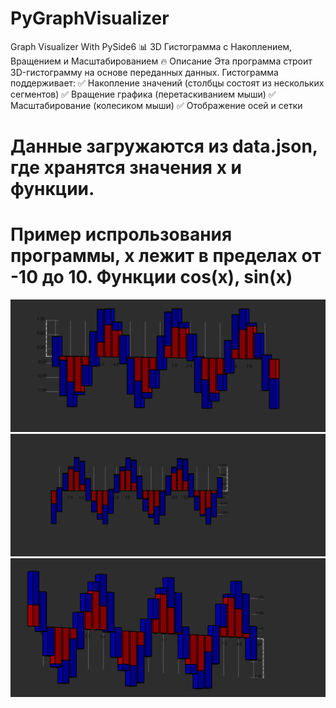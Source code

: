 # PyGraphVisualizer
Graph Visualizer With PySide6
📊 3D Гистограмма с Накоплением, Вращением и Масштабированием
🔥 Описание
Эта программа строит 3D-гистограмму на основе переданных данных. Гистограмма поддерживает:
✅ Накопление значений (столбцы состоят из нескольких сегментов)
✅ Вращение графика (перетаскиванием мыши)
✅ Масштабирование (колесиком мыши)
✅ Отображение осей и сетки

# Данные загружаются из data.json, где хранятся значения x и функции.

# Пример испрользования программы, x лежит в пределах от -10 до 10. Функции cos(x), sin(x)
![img.png](img.png)
![img_1.png](img_1.png)
![img_2.png](img_2.png)